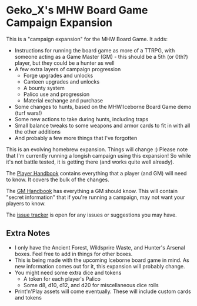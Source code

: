 # Geko_X's MHW Board Game Campaign Expansion

This is a "campaign expansion" for the MHW Board Game. It adds:
* Instructions for running the board game as more of a TTRPG, with someone acting as a Game Master (GM) - this should be a 5th (or 0th?) player, but they could be a hunter as well
* A few extra layers of campaign progression
  * Forge upgrades and unlocks
  * Canteen upgrades and unlocks
  * A bounty system
  * Palico use and progression
  * Material exchange and purchase
* Some changes to hunts, based on the MHW:Iceborne Board Game demo (turf wars!)
* Some new actions to take during hunts, including traps
* Small balance tweaks to some weapons and armor cards to fit in with all the other additions
* And probably a few more things that I've forgotten

This is an evolving homebrew expansion. Things will change :)
Please note that I'm currently running a longish campaign using this expansion! So while it's not battle tested, it is getting there (and works quite well already).

The [Player Handbook](player_handbook.md) contains everything that a player (and GM) will need to know. It covers the bulk of the changes.

The [GM Handbook](gm_handbook.md) has everything a GM should know. This will contain "secret information" that if you're running a campaign, may not want your players to know.

The [issue tracker](https://github.com/Geko-X/MHW-Campaign-Expansion/issues) is open for any issues or suggestions you may have.

## Extra Notes

* I only have the Ancient Forest, Wildsprire Waste, and Hunter's Arsenal boxes. Feel free to add in things for other boxes.
* This is being made with the upcoming Iceborne board game in mind. As new information comes out for it, this expansion will probably change.
* You might need some extra dice and tokens
  * A token for each player's Palico
  * Some d8, d10, d12, and d20 for miscellaneous dice rolls
* Print'n'Play assets will come eventually. These will include custom cards and tokens


